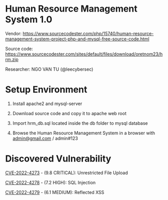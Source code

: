 # Human Resource Management System 1.0

Vendor: https://www.sourcecodester.com/php/15740/human-resource-management-system-project-php-and-mysql-free-source-code.html

Source code: https://www.sourcecodester.com/sites/default/files/download/oretnom23/hrm.zip

Researcher: NGO VAN TU (@leecybersec)

# Setup Environment

1. Install apache2 and mysql-server

2. Download source code and copy it to apache web root

3. Import hrm_db.sql located inside the db folder to mysql database

4. Browse the Human Resource Management System in a browser with admin@gmail.com / admin#123

# Discovered Vulnerability

[CVE-2022-4273](bypass-fileupload-rce) - (9.8 CRITICAL): Unrestricted File Upload

[CVE-2022-4278](employeeadd-sqli) - (7.2 HIGH): SQL Injection

[CVE-2022-4279](employee-view-xss) - (6.1 MEDIUM): Reflected XSS